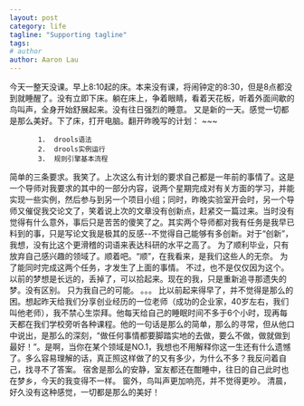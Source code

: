 ```yaml
---
layout: post
category: life
tagline: "Supporting tagline"
tags: 
# author
author: Aaron Lau
---
```



今天一整天没课。早上8:10起的床。本来没有课，将闹钟定的8:30，但是8点都没到就睡醒了。没有立即下床。躺在床上，争着眼睛，看着天花板，听着外面间歇的鸟叫声，全身开始舒展起来。没有往日强烈的睡意。
    又是新的一天。感觉一切都是那么美好。下了床，打开电脑。翻开昨晚写的计划：
	~~~
	
           1.  drools语法
           2.  drools实例运行
           3.  规则引擎基本流程
    
	
简单的三条要求。我笑了。上次这么有计划的要求自己都是一年前的事情了。这是一个导师对我要求的其中的一部分内容，说两个星期完成对有关方面的学习，并能实现一些实例，然后参与到另一个项目小组；同时，昨晚实验室开会时，另一个导师又催促我交论文了，笑着说上次的文章没有创新点，赶紧交一篇过来。当时没有觉得有什么意外，事后只是苦苦的傻笑了之。其实两个导师都对我有任务是我早已料到的事，只是写论文我是极其的反感--不觉得自己能够有多创新。对于“创新”，我想，没有比这个更滑稽的词语来表达科研的水平之高了。
    为了顺利毕业，只有放弃自己感兴趣的领域了。顺着吧。“顺”，在我看来，是我们这些人的无奈。
    为了能同时完成这两个任务，才发生了上面的事情。
    不过，也不是仅仅因为这个。以前的梦想是长远的，丢掉了，可以拾起来。现在的我，只是重新追寻那遗失的梦。没有区别。
    只为我自己的可能。
    。。。
    比以前起来得早了，并不觉得是那么的困。想起昨天给我们分享创业经历的一位老师（成功的企业家，40岁左右，我们叫他老师），我不禁心生崇拜。他每天给自己的睡眠时间不多于6个小时，现再每天都在我们学校旁听各种课程。他的一句话是那么的简单，那么的寻常，但从他口中说出，是那么的深刻，“做任何事情都要脚踏实地的去做，要么不做，做就做到最好！”。是啊，当你在某个领域是NO.1，我想也不用解释你这一生还有什么遗憾了。多么容易理解的话，真正照这样做了的又有多少，为什么不多？我反问着自己，找寻不了答案。
    宿舍是那么的安静，室友都还在酣睡中，往日的自己此时也在梦乡，今天的我变得不一样。
    窗外，鸟叫声更加响亮，并不觉得更吵。
    清晨，好久没有这种感觉，一切都是那么的美好！
